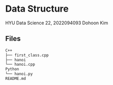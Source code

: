 # Data Structure  
HYU Data Science 22, 2022094093 Dohoon Kim
  
  
## Files  

```bash
C++
├── first_class.cpp
├── hanoi
└── hanoi.cpp
Python
└── hanoi.py
README.md
```